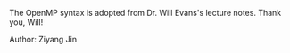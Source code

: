 The OpenMP syntax is adopted from Dr. Will Evans's lecture notes. Thank you, Will!

Author: Ziyang Jin
